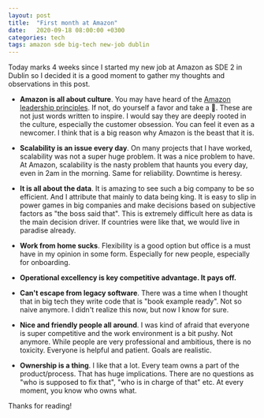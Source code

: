 ```yaml
---
layout: post
title:  "First month at Amazon"
date:   2020-09-18 08:00:00 +0300
categories: tech
tags: amazon sde big-tech new-job dublin
---
```

Today marks 4 weeks since I started my new job at Amazon as SDE 2 in Dublin so I decided it is a good moment to gather my thoughts and observations in this post.

* **Amazon is all about culture**. You may have heard of the [Amazon leadership principles](https://www.amazon.jobs/en/principles). If not, do yourself a favor and take a 👀. These are not just words written to inspire. I would say they are deeply rooted in the culture, especially the customer obsession. You can feel it even as a newcomer. I think that is a big reason why Amazon is the beast that it is.

* **Scalability is an issue every day**. On many projects that I have worked, scalability was not a super huge problem. It was a nice problem to have. At Amazon, scalability is the nasty problem that haunts you every day, even in 2am in the morning. Same for reliability. Downtime is heresy.

* **It is all about the data**. It is amazing to see such a big company to be so efficient. And I attribute that mainly to data being king. It is easy to slip in power games in big companies and make decisions based on subjective factors as "the boss said that". This is extremely difficult here as data is the main decision driver. If countries were like that, we would live in paradise already.

* **Work from home sucks**. Flexibility is a good option but office is a must have in my opinion in some form. Especially for new people, especially for onboarding.

* **Operational excellency is key competitive advantage. It pays off.**

* **Can't escape from legacy software**. There was a time when I thought that in big tech they write code that is "book example ready". Not so naive anymore. I didn't realize this now, but now I know for sure.

* **Nice and friendly people all around**. I was kind of afraid that everyone is super competitive and the work environment is a bit pushy. Not anymore. While people are very professional and ambitious, there is no toxicity. Everyone is helpful and patient. Goals are realistic.

* **Ownership is a thing**. I like that a lot. Every team owns a part of the product/process. That has huge implications. There are no questions as "who is supposed to fix that", "who is in charge of that" etc. At every moment, you know who owns what.

Thanks for reading!
